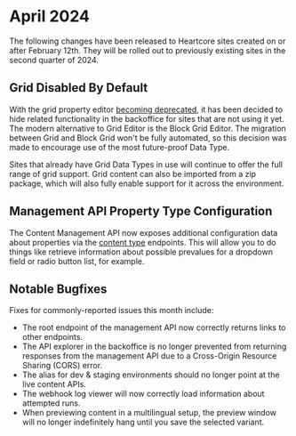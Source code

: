 # April 2024
The following changes have been released to Heartcore sites created on or after February 12th. They will be rolled out to previously existing sites in the second quarter of 2024.

## Grid Disabled By Default
With the grid property editor [becoming deprecated](https://umbraco.com/blog/umbraco-heartcore-update-october-2023/), it has been decided to hide related functionality in the backoffice for sites that are not using it yet. The modern alternative to Grid Editor is the Block Grid Editor. The migration between Grid and Block Grid won't be fully automated, so this decision was made to encourage use of the most future-proof Data Type.

Sites that already have Grid Data Types in use will continue to offer the full range of grid support. Grid content can also be imported from a zip package, which will also fully enable support for it across the environment.

## Management API Property Type Configuration
The Content Management API now exposes additional configuration data about properties via the [content type](../api-documentation/content-management/content/type/) endpoints. This will allow you to do things like retrieve information about possible prevalues for a dropdown field or radio button list, for example.

## Notable Bugfixes
Fixes for commonly-reported issues this month include:
* The root endpoint of the management API now correctly returns links to other endpoints.
* The API explorer in the backoffice is no longer prevented from returning responses from the management API due to a Cross-Origin Resource Sharing (CORS) error.
* The alias for dev & staging environments should no longer point at the live content APIs.
* The webhook log viewer will now correctly load information about attempted runs.
* When previewing content in a multilingual setup, the preview window will no longer indefinitely hang until you save the selected variant.
